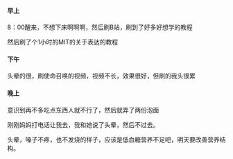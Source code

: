 #### 早上

8：00醒来，不想下床啊啊啊，然后刷B站，刷到了好多好想学的教程

然后刷了个1小时的MIT的关于表达的教程

#### 下午

头晕的很，刷使命召唤的视频，视频不长，效果很好，但刷的我头很累

#### 晚上

意识到再不多吃点东西人就不行了，然后就弄了两份泡面

刚刚妈妈打电话让我去，我和她说了头晕，然后不过去。

头晕，嗓子不疼，也不发烧的样子，应该是低血糖营养不足吧，明天要改善营养结构。